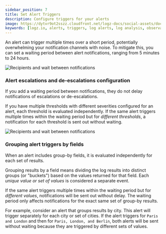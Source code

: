 ```yaml
---
sidebar_position: 7
title: Set Alert Triggers
description: Configure triggers for your alerts
image: https://dytvr9ot2sszz.cloudfront.net/logz-docs/social-assets/docs-social.jpg
keywords: [logz.io, alerts, triggers, log alerts, log analysis, observability]
---
```




An alert can trigger multiple times over a short period, potentially overwhelming your notification channels with noise. To mitigate this, you can set a waiting period between alert notifications, ranging from 5 minutes to 24 hours.


![Recipients and wait between notifications](https://dytvr9ot2sszz.cloudfront.net/logz-docs/alerts/recipients-and-wait.png)

### Alert escalations and de-escalations configuration

If you add a waiting period between notifications, they do not delay notifications of escalations or de-escalations.

If you have multiple thresholds with different severities configured for an alert, each threshold is evaluated independently. If the same alert triggers multiple times within the waiting period but for _different thresholds_, a notification for each threshold is sent out without waiting.



![Recipients and wait between notifications](https://dytvr9ot2sszz.cloudfront.net/logz-docs/alerts/multiple-thresholds.png)

### Grouping alert triggers by fields

When an alert includes group-by fields, it is evaluated independently for each set of results.

Grouping results by a field means dividing the log results into distinct groups (or "buckets") based on the values returned for that field. Each _unique value or set of values_ is considered a separate event.

If the same alert triggers multiple times within the waiting period but for _different values_, notifications will be sent out without delay. The waiting period only affects notifications for the exact same set of group-by results.

For example, consider an alert that groups results by city. This alert will trigger separately for each city or set of cities. If the alert triggers for `Paris and London` and then for `Paris, London, and Berlin`, both alerts will be sent without waiting because they are triggered by different sets of values.